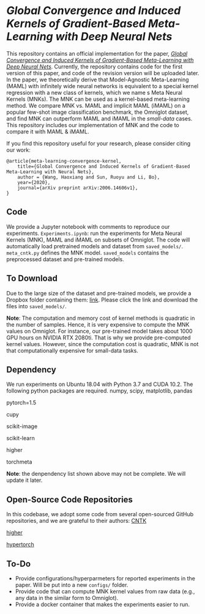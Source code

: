 # _Global Convergence and Induced Kernels of Gradient-Based Meta-Learning with Deep Neural Nets_

This repository contains an official implementation for the paper, [_Global Convergence and Induced Kernels of Gradient-Based Meta-Learning with Deep Neural Nets_](https://arxiv.org/abs/2006.14606v1). Currently, the repository contains code for the first version of this paper, and code of the revision version will be uploaded later. In the paper, we theoretically derive that Model-Agnostic Meta-Learning (MAML) with infinitely wide neural networks is equivalent to a special kernel regression with a new class of kernels, which we name s Meta Neural Kernels (MNKs). The MNK can be used as a kernel-based meta-learning method. We compare MNK vs. MAML and implicit MAML (iMAML) on a popular few-shot image classification benchmark, the Omniglot dataset, and find MNK can outperform MAML and iMAML in the _small-data_ cases. This repository includes our implementation of MNK and the code to compare it with MAML & iMAML.

If you find this repository useful for your research, please consider citing our work:
```
@article{meta-learning-convergence-kernel,
    title={Global Convergence and Induced Kernels of Gradient-Based Meta-Learning with Neural Nets},
    author = {Wang, Haoxiang and Sun, Ruoyu and Li, Bo},    
    year={2020},
    journal={arXiv preprint arXiv:2006.14606v1},
}
```
## Code
We provide a Jupyter notebook with comments to reproduce our experiments.
`Experiments.ipynb`: run the experiments for Meta Neural Kernels (MNK), MAML and iMAML on subsets of Omniglot. The code will automatically load pretrained models and dataset from `saved_models/`. 
`meta_cntk.py` defines the MNK model.
`saved_models` contains the preprocessed dataset and pre-trained models.

## To Download
Due to the large size of the dataset and pre-trained models, we provide a Dropbox folder containing them: [link](https://www.dropbox.com/sh/2us89h35i3r34zu/AAB6LpqavUoZc1vCKYe1Sw9Ua?dl=0). Please click the link and download the files into `saved_models/`.

**Note**: The computation and memory cost of kernel methods is quadratic in the number of samples. Hence, it is very expensive to compute the MNK values on Omniglot. For instance, our pre-trained model takes about 1000 GPU hours on NVIDIA RTX 2080ti. That is why we provide pre-computed kernel values. However, since the computation cost is quadratic, MNK is not that computationally expensive for small-data tasks.

## Dependency
We run experiments on Ubuntu 18.04 with Python 3.7 and CUDA 10.2. The following python packages are required.
numpy, scipy, matplotlib, pandas

pytorch=1.5

cupy

scikit-image

scikit-learn

higher

torchmeta

**Note**: the denpendency list shown above may not be complete. We will update it later.

## Open-Source Code Repositories
In this codebase, we adopt some code from several open-sourced GitHub repositories, and we are grateful to their authors:
[CNTK](https://github.com/ruosongwang/CNTK)

[higher](https://github.com/facebookresearch/higher/)

[hypertorch](https://github.com/prolearner/hypertorch)

## To-Do
+ Provide configurations/hyperparmeters for reported experiments in the paper. Will be put into a new `configs/` folder.
+ Provide code that can compute MNK kernel values from raw data (e.g., any data in the similar form to Omniglot).
+ Provide a docker container that makes the experiments easier to run.


